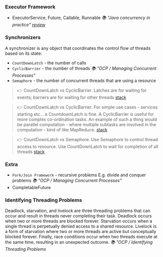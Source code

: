 
### Executor Framework
- ExecutorService, Future, Callable, Runnable *:books: "Java concurrency in practice" [review](https://github.com/agritsik/book-notes/blob/master/concurrency-in-practice.md#chapter-6-task-execution)*

### Synchronizers
A synchronizer is any object that coordinates the control flow of threads based on its state:
- `CountDownLatch` - the number of calls
- `CyclicBarrier` - the number of threads *:books: "OCP / Managing Concurrent Processes"*
- `Semaphore` - the number of concurrent threads that are using a resource

> :point_right: CountDownLatch vs CyclicBarrier. Latches are for waiting for events; barriers are for waiting for other threads [stack](https://stackoverflow.com/questions/4168772/java-concurrency-countdown-latch-vs-cyclic-barrier)

> :point_right: CountDownLatch vs CyclicBarrier. For simple use cases - services starting etc... a CountdownLatch is fine. A CyclicBarrier is useful for more complex co-ordination tasks. An example of such a thing would be parallel computation - where multiple subtasks are involved in the computation - kind of like MapReduce. [stack](https://stackoverflow.com/questions/4168772/java-concurrency-countdown-latch-vs-cyclic-barrier)

> :point_right: CountDownLatch vs Semaphore. Use Semaphore to control thread access to resource. Use CountDownLatch to wait for completion of all threads [stack](https://stackoverflow.com/a/33624654)

### Extra
- `Fork/Join Framework` - recursive problems E.g. divide and conquer problems  *:books: "OCP / Managing Concurrent Processes"*
- CompletableFuture

### Identifying Threading Problems
Deadlock, starvation, and livelock are three threading problems that can occur and result in threads never completing their task. Deadlock occurs when two or more threads are blocked forever. Starvation occurs when
a single thread is perpetually denied access to a shared resource. Livelock is a form of starvation where two or more threads are active but conceptually blocked forever. Finally, race conditions occur when two threads execute at the same time, resulting in an unexpected outcome.
*:books: "OCP / Identifying Threading Problems*
